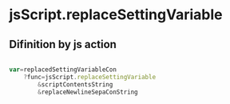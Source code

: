 # jsScript.replaceSettingVariable

## Difinition by js action

```js.js

var=replacedSettingVariableCon
	?func=jsScript.replaceSettingVariable
		&scriptContentsString
		&replaceNewlineSepaConString
```


